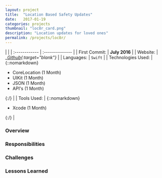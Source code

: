 ```yaml
---
layout: project
title:  "Location Based Safety Updates"
date:   2017-01-19
categories: projects
thumbnail: "loc8r_card.png"
description: "Location updates for loved ones"
permalink: /projects/loc8r/
---
```

|                      |
| :------------ | :-------------- |
| First Commit:      | __July 2016__ |
| Website:     |    __[Github][gh]{:target="_blank"}__   |
| Languages:  | `Swift` |
| Technologies Used: |  {::nomarkdown}<ul><li>CoreLocation (1 Month)</li><li>UIKit (1 Month)</li><li>JSON (1 Month)</li><li>API's (1 Month)</li></ul>{:/} |
| Tools Used: |  {::nomarkdown}<ul><li>Xcode (1 Month)</li></ul>{:/} |

### Overview



### Responsibilities



### Challenges



### Lessons Learned



<!-- Jekyll also offers powerful support for code snippets:

{% highlight swift %}
 override func viewDidLoad() {
        super.viewDidLoad()
        tv.delegate = self
        tv.dataSource = self

        tv.alwaysBounceVertical = false
        
        nextViewControllerButton.enabled = false
        nextViewControllerButton.alpha = 0.5
        // Do any additional setup after loading the view.
    }
{% endhighlight %} -->

[gh]: https://github.com/s26mehta/EarthquakeProject
